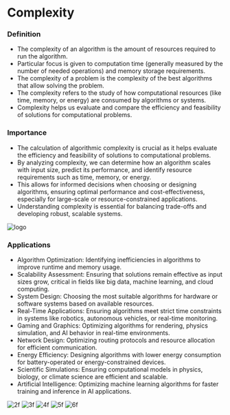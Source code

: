 # Complexity


### Definition
- The complexity of an algorithm is the amount of resources required to run the algorithm.
- Particular focus is given to computation time (generally measured by the number of needed operations) and memory storage requirements. 
- The complexity of a problem is the complexity of the best algorithms that allow solving the problem.
- The complexity refers to the study of how computational resources (like time, memory, or energy) are consumed by algorithms or systems.
- Complexity helps us evaluate and compare the efficiency and feasibility of solutions for computational problems.

### Importance
- The calculation of algorithmic complexity is crucial as it helps evaluate the efficiency and feasibility of solutions to computational problems. 
- By analyzing complexity, we can determine how an algorithm scales with input size, predict its performance, and identify resource requirements such as time, memory, or energy. 
- This allows for informed decisions when choosing or designing algorithms, ensuring optimal performance and cost-effectiveness, especially for large-scale or resource-constrained applications.
- Understanding complexity is essential for balancing trade-offs and developing robust, scalable systems.


![logo](https://github.com/user-attachments/assets/f3f05efe-fe2f-4389-8ef3-f9e0a0723cfd)

### Applications
- Algorithm Optimization: Identifying inefficiencies in algorithms to improve runtime and memory usage.
- Scalability Assessment: Ensuring that solutions remain effective as input sizes grow, critical in fields like big data, machine learning, and cloud computing.
- System Design: Choosing the most suitable algorithms for hardware or software systems based on available resources.
- Real-Time Applications: Ensuring algorithms meet strict time constraints in systems like robotics, autonomous vehicles, or real-time monitoring.
- Gaming and Graphics: Optimizing algorithms for rendering, physics simulation, and AI behavior in real-time environments.
- Network Design: Optimizing routing protocols and resource allocation for efficient communication.
- Energy Efficiency: Designing algorithms with lower energy consumption for battery-operated or energy-constrained devices.
- Scientific Simulations: Ensuring computational models in physics, biology, or climate science are efficient and scalable.
- Artificial Intelligence: Optimizing machine learning algorithms for faster training and inference in AI applications.

![2f](https://github.com/user-attachments/assets/bfcf6f3f-3442-4b7c-b7ab-b8e223e954cb)
![3f](https://github.com/user-attachments/assets/25caeec8-bd7e-404f-9cac-7536694fb63f)
![4f](https://github.com/user-attachments/assets/2fbcd4af-9fbd-46e2-8eb7-b616c9c77123)
![5f](https://github.com/user-attachments/assets/3994d6b3-0bb1-42ed-80b2-08062070b3c1)
![6f](https://github.com/user-attachments/assets/2d777cb4-b86c-4feb-8b42-44842e80a9c4)
